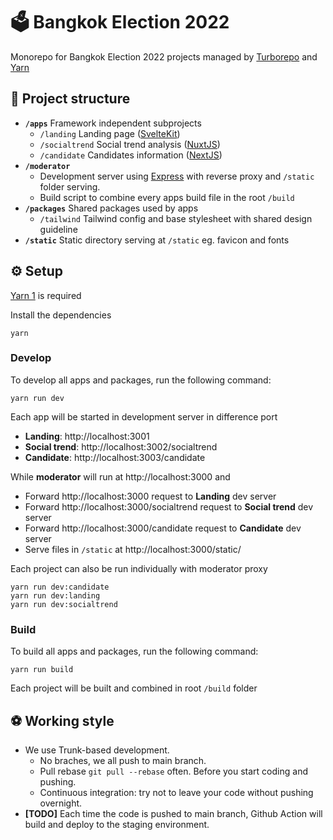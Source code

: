 # 🗳️ Bangkok Election 2022

Monorepo for Bangkok Election 2022 projects managed by [Turborepo](https://turborepo.org/) and [Yarn](https://classic.yarnpkg.com/lang/en/)

## 🍱 Project structure

- **`/apps`** Framework independent subprojects
  - `/landing` Landing page ([SvelteKit](https://kit.svelte.dev/))
  - `/socialtrend` Social trend analysis ([NuxtJS](https://nuxtjs.org/))
  - `/candidate` Candidates information ([NextJS](https://nextjs.org/))
- **`/moderator`**
  - Development server using [Express](https://expressjs.com/) with reverse proxy and `/static` folder serving.
  - Build script to combine every apps build file in the root `/build`
- **`/packages`** Shared packages used by apps
  - `/tailwind` Tailwind config and base stylesheet with shared design guideline
- **`/static`** Static directory serving at `/static` eg. favicon and fonts

## ⚙️ Setup

[Yarn 1](https://classic.yarnpkg.com/lang/en/) is required

Install the dependencies

```
yarn
```

### Develop

To develop all apps and packages, run the following command:

```
yarn run dev
```

Each app will be started in development server in difference port

- **Landing**: http://localhost:3001
- **Social trend**: http://localhost:3002/socialtrend
- **Candidate**: http://localhost:3003/candidate

While **moderator** will run at http://localhost:3000 and

- Forward http://localhost:3000 request to **Landing** dev server
- Forward http://localhost:3000/socialtrend request to **Social trend** dev server
- Forward http://localhost:3000/candidate request to **Candidate** dev server
- Serve files in `/static` at http://localhost:3000/static/

Each project can also be run individually with moderator proxy

```
yarn run dev:candidate
yarn run dev:landing
yarn run dev:socialtrend
```

### Build

To build all apps and packages, run the following command:

```
yarn run build
```

Each project will be built and combined in root `/build` folder

## ⚽ Working style

- We use Trunk-based development.
  - No braches, we all push to main branch.
  - Pull rebase `git pull --rebase` often. Before you start coding and pushing.
  - Continuous integration: try not to leave your code without pushing overnight.
- **[TODO]** Each time the code is pushed to main branch, Github Action will build and deploy to the staging environment.
